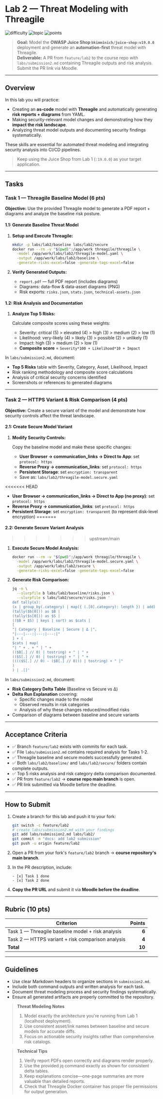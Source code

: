 # Lab 2 — Threat Modeling with Threagile

![difficulty](https://img.shields.io/badge/difficulty-beginner–intermediate-yellow)
![topic](https://img.shields.io/badge/topic-Threat%20Modeling%20(Threagile)-blue)
![points](https://img.shields.io/badge/points-10-orange)

> **Goal:** Model the **OWASP Juice Shop `bkimminich/juice-shop:v19.0.0`** deployment and generate an **automation-first** threat model with Threagile.  
> **Deliverable:** A PR from `feature/lab2` to the course repo with `labs/submission2.md` containing Threagile outputs and risk analysis. Submit the PR link via Moodle.

---

## Overview

In this lab you will practice:
- Creating an **as-code** model with **Threagile** and automatically generating **risk reports + diagrams** from YAML.
- Making security-relevant model changes and demonstrating how they **impact the risk landscape**.
- Analyzing threat model outputs and documenting security findings systematically.

These skills are essential for automated threat modeling and integrating security analysis into CI/CD pipelines.

> Keep using the Juice Shop from Lab 1 (`:19.0.0`) as your target application.

---

## Tasks

### Task 1 — Threagile Baseline Model (6 pts)

**Objective:** Use the provided Threagile model to generate a PDF report + diagrams and analyze the baseline risk posture.

#### 1.1: Generate Baseline Threat Model

1. **Setup and Execute Threagile:**

   ```bash
   mkdir -p labs/lab2/baseline labs/lab2/secure
   docker run --rm -v "$(pwd)":/app/work threagile/threagile \
     -model /app/work/labs/lab2/threagile-model.yaml \
     -output /app/work/labs/lab2/baseline \
     -generate-risks-excel=false -generate-tags-excel=false
   ```

2. **Verify Generated Outputs:**

   - `report.pdf` — full PDF report (includes diagrams)
   - Diagrams: data-flow & data-asset diagrams (PNG)
   - Risk exports: `risks.json`, `stats.json`, `technical-assets.json`

#### 1.2: Risk Analysis and Documentation

1. **Analyze Top 5 Risks:**

   Calculate composite scores using these weights:
   - Severity: critical (5) > elevated (4) > high (3) > medium (2) > low (1)
   - Likelihood: very-likely (4) > likely (3) > possible (2) > unlikely (1)
   - Impact: high (3) > medium (2) > low (1)
   - **Composite score** = `Severity*100 + Likelihood*10 + Impact`

In `labs/submission2.md`, document:
- **Top 5 Risks** table with Severity, Category, Asset, Likelihood, Impact
- Risk ranking methodology and composite score calculations
- Analysis of critical security concerns identified
- Screenshots or references to generated diagrams

---

### Task 2 — HTTPS Variant & Risk Comparison (4 pts)

**Objective:** Create a secure variant of the model and demonstrate how security controls affect the threat landscape.

#### 2.1: Create Secure Model Variant

1. **Modify Security Controls:**

   Copy the baseline model and make these specific changes:
   - **User Browser → communication_links → Direct to App**: set `protocol: https`
   - **Reverse Proxy → communication_links**: set `protocol: https`
   - **Persistent Storage**: set `encryption: transparent`
   - Save as: `labs/lab2/threagile-model.secure.yaml`

<<<<<<< HEAD
* **User Browser → communication_links → Direct to App (no proxy)**: set `protocol: https`
* **Reverse Proxy → communication_links**: set `protocol: https`
* **Persistent Storage**: set `encryption: transparent` (to represent disk-level encryption)
=======
#### 2.2: Generate Secure Variant Analysis
>>>>>>> upstream/main

1. **Execute Secure Model Analysis:**

   ```bash
   docker run --rm -v "$(pwd)":/app/work threagile/threagile \
     -model /app/work/labs/lab2/threagile-model.secure.yaml \
     -output /app/work/labs/lab2/secure \
     -generate-risks-excel=false -generate-tags-excel=false
   ```

2. **Generate Risk Comparison:**

   ```bash
   jq -n \
     --slurpfile b labs/lab2/baseline/risks.json \
     --slurpfile s labs/lab2/secure/risks.json '
   def tally(x):
   (x | group_by(.category) | map({ (.[0].category): length }) | add) // {};
   (tally($b[0])) as $B |
   (tally($s[0])) as $S |
   (($B + $S) | keys | sort) as $cats |
   [
   "| Category | Baseline | Secure | Δ |",
   "|---|---:|---:|---:|"
   ] + (
   $cats | map(
   "| " + . + " | " +
   (($B[.] // 0) | tostring) + " | " +
   (($S[.] // 0) | tostring) + " | " +
   (((($S[.] // 0) - ($B[.] // 0))) | tostring) + " |"
   )
   ) | .[]'
   ```

In `labs/submission2.md`, document:
- **Risk Category Delta Table** (Baseline vs Secure vs Δ)
- **Delta Run Explanation** covering:
  - Specific changes made to the model
  - Observed results in risk categories
  - Analysis of why these changes reduced/modified risks
- Comparison of diagrams between baseline and secure variants

---

## Acceptance Criteria

- ✅ Branch `feature/lab2` exists with commits for each task.
- ✅ File `labs/submission2.md` contains required analysis for Tasks 1-2.
- ✅ Threagile baseline and secure models successfully generated.
- ✅ Both `labs/lab2/baseline/` and `labs/lab2/secure/` folders contain complete outputs.
- ✅ Top 5 risks analysis and risk category delta comparison documented.
- ✅ PR from `feature/lab2` → **course repo main branch** is open.
- ✅ PR link submitted via Moodle before the deadline.

---

## How to Submit

1. Create a branch for this lab and push it to your fork:

   ```bash
   git switch -c feature/lab2
   # create labs/submission2.md with your findings
   git add labs/submission2.md labs/lab2/
   git commit -m "docs: add lab2 submission"
   git push -u origin feature/lab2
   ```

2. Open a PR from your fork's `feature/lab2` branch → **course repository's main branch**.

3. In the PR description, include:

   ```text
   - [x] Task 1 done
   - [x] Task 2 done
   ```

4. **Copy the PR URL** and submit it via **Moodle before the deadline**.

---

## Rubric (10 pts)

| Criterion                                                    | Points |
| ------------------------------------------------------------ | -----: |
| Task 1 — Threagile baseline model + risk analysis           |  **6** |
| Task 2 — HTTPS variant + risk comparison analysis           |  **4** |
| **Total**                                                    | **10** |

---

## Guidelines

- Use clear Markdown headers to organize sections in `submission2.md`.
- Include both command outputs and written analysis for each task.
- Document threat modeling process and security findings systematically.
- Ensure all generated artifacts are properly committed to the repository.

> **Threat Modeling Notes**  
> 1. Model exactly the architecture you're running from Lab 1 (localhost deployment).  
> 2. Use consistent asset/link names between baseline and secure models for accurate diffs.  
> 3. Focus on actionable security insights rather than comprehensive risk catalogs.

> **Technical Tips**  
> 1. Verify report PDFs open correctly and diagrams render properly.  
> 2. Use the provided jq command exactly as shown for consistent delta tables.  
> 3. Keep explanations concise—one-page summaries are more valuable than detailed reports.  
> 4. Check that Threagile Docker container has proper file permissions for output generation.